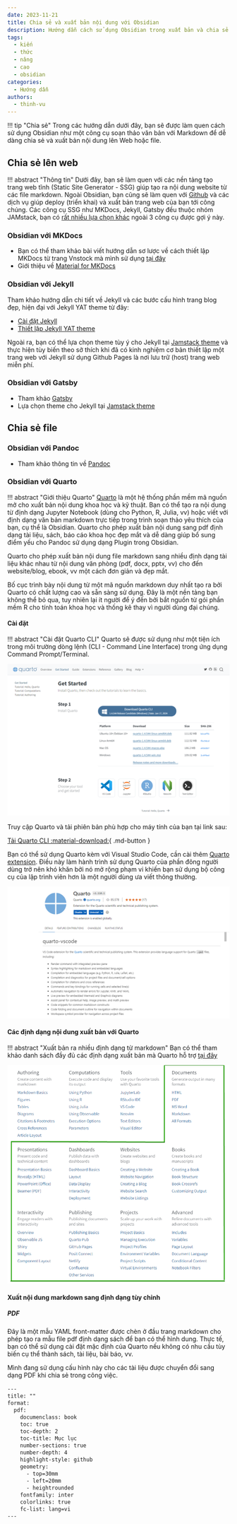 ```yaml
---
date: 2023-11-21
title: Chia sẻ và xuất bản nội dung với Obsidian
description: Hướng dẫn cách sử dụng Obsidian trong xuất bản và chia sẻ nội dung.
tags:
  - kiến
  - thức
  - nâng
  - cao
  - obsidian
categories:
  - Hướng dẫn
authors:
  - thinh-vu
---
```


!!! tip "Chia sẻ"
	Trong các hướng dẫn dưới đây, bạn sẽ được làm quen cách sử dụng Obsidian như một công cụ soạn thảo văn bản với Markdown để dễ dàng chia sẻ và xuất bản nội dung lên Web hoặc file.

## Chia sẻ lên web
!!! abstract "Thông tin"
	Dưới đây, bạn sẽ làm quen với các nền tảng tạo trang web tĩnh (Static Site Generator - SSG) giúp tạo ra nội dung website từ các file markdown. Ngoài Obsidian, bạn cũng sẽ làm quen với [Github](https://github.com/) và các dịch vụ giúp deploy (triển khai) và xuất bản trang web của bạn tới công chúng. Các công cụ SSG như MKDocs, Jekyll, Gatsby đều thuộc nhóm JAMstack, bạn có [rất nhiều lựa chọn khác](https://jamstackthemes.dev/theme/) ngoài 3 công cụ được gợi ý này.

### Obsidian với MKDocs
- Bạn có thể tham khảo bài viết hướng dẫn sơ lược về cách thiết lập MKDocs từ trang Vnstock mà mình sử dụng [tại đây](https://docs.vnstock.site/blog/2023/12/17/huong-dan-thiet-lap-mkdocs-matterial/)
- Giới thiệu về [Material for MKDocs ](https://squidfunk.github.io/mkdocs-material/)

### Obsidian với Jekyll
Tham khảo hướng dẫn chi tiết về Jekyll và các bước cấu hình trang blog đẹp, hiện đại với Jekyll YAT theme từ đây: 

- [Cài đặt Jekyll](https://learn-anything.vn/kien-thuc/cong-nghe/jamstack/cai-dat-cong-cu-tao-trang-web-tinh-jekyll-ssg/)
- [Thiết lập Jekyll YAT theme](https://learn-anything.vn/kien-thuc/cong-nghe/jamstack/tao-blog-dep-voi-jekyll-yat-theme-tu-ghi-chu-obsidian/)

Ngoài ra, bạn  có thể lựa chọn theme tùy ý cho Jekyll tại [Jamstack theme](https://jamstackthemes.dev/theme/#ssg=jekyll) và thực hiện tùy biến theo sở thích khi đã có kinh nghiệm cơ bản thiết lập một trang web với Jekyll sử dụng Github Pages là nơi lưu trữ (host) trang web miễn phí.

### Obsidian với Gatsby
- Tham khảo [Gatsby](https://www.gatsbyjs.com/)
- Lựa chọn theme cho Jekyll tại [Jamstack theme](https://jamstackthemes.dev/theme/#ssg=gatsby)

## Chia sẻ file

### Obsidian với Pandoc
- Tham khảo thông tin về [Pandoc](https://pandoc.org/)

### Obsidian với Quarto

!!! abstract "Giới thiệu Quarto"
	  [Quarto](https://quarto.org/) là một hệ thống phần mềm mã nguồn mở cho xuất bản nội dung khoa học và kỹ thuật. Bạn có thể tạo ra nội dung từ định dạng Jupyter Notebook (dùng cho Python, R, Julia, vv) hoặc viết với định dạng văn bản markdown trực tiếp trong trình soạn thảo yêu thích của bạn, cụ thể là Obsidian. Quarto cho phép xuất bản nội dung sang pdf định dạng tài liệu, sách, báo cáo khoa học đẹp mắt và dễ dàng giúp bổ sung điểm yếu cho Pandoc sử dụng dạng Plugin trong Obsidian.

Quarto cho phép xuất bản nội dung file markdown sang nhiều định dạng tài liệu khác nhau từ nội dung văn phòng (pdf, docx, pptx, vv) cho đến website/blog, ebook, vv một cách đơn giản và đẹp mắt. 

Bố cục trình bày nội dung từ một mã nguồn markdown duy nhất tạo ra bởi Quarto có chất lượng cao và sẵn sàng sử dụng. Đây là một nền tảng bạn không thể bỏ qua, tuy nhiên lại ít người để ý đến bởi bắt nguồn từ gói phần mềm R cho tính toán khoa học và thống kê thay vì người dùng đại chúng.

#### Cài đặt

!!! abstract "Cài đặt Quarto CLI"
	Quarto sẽ được sử dụng như một tiện ích trong môi trường dòng lệnh (CLI - Command Line Interface) trong ứng dụng Command Prompt/Terminal.

![](../../assets/images/trang_download_quarto_cho_may_tinh_windows.png)

Truy cập Quarto và tải phiên bản phù hợp cho máy tính của bạn tại link sau:

[Tải Quarto CLI :material-download:](https://quarto.org/docs/dashboards/){ .md-button }

Bạn có thể sử dụng Quarto kèm với Visual Studio Code, cần cài thêm [Quarto extension](https://marketplace.visualstudio.com/items?itemName=quarto.quarto). Điều này làm hành trình sử dụng Quarto của phần đông người dùng trở nên khó khăn bởi nó mở rộng phạm vi khiến bạn sử dụng bộ công cụ của lập trình viên hơn là một người dùng ưa viết thông thường.

![](../../assets/images/tien_ich_mo_rong_quarto_tren_visual_studio_code.png)

#### Các định dạng nội dung xuất bản với Quarto

!!! abstract "Xuất bản ra nhiều định dạng từ markdown"
	Bạn có thể tham khảo danh sách đầy đủ các định dạng xuất bản mà Quarto hỗ trợ [tại đây](https://quarto.org/docs/reference/)

![](../../assets/images/cac_dinh_dang_xuat_ban_ho_tro_boi_quarto.png)

#### Xuất nội dung markdown sang định dạng tùy chỉnh

##### PDF
Đây là một mẫu YAML front-matter được chèn ở đầu trang markdown cho phép tạo ra mẫu file pdf định dạng sách để bạn có thể hình dung. Thực tế, bạn có thể sử dụng cài đặt mặc định của Quarto nếu không có nhu cầu tùy biến cụ thể thành sách, tài liệu, bài báo, vv.

Mình đang sử dụng cấu hình này cho các tài liệu được chuyển đổi sang dạng PDF khi chia sẻ trong công việc.

```
---
title: ""
format: 
  pdf: 
    documenclass: book
    toc: true
    toc-depth: 2
    toc-title: Mục lục
    number-sections: true
    number-depth: 4
    highlight-style: github
    geometry:
      - top=30mm
      - left=20mm
      - heightrounded
    fontfamily: inter
    colorlinks: true
    fc-list: lang=vi
---
```

